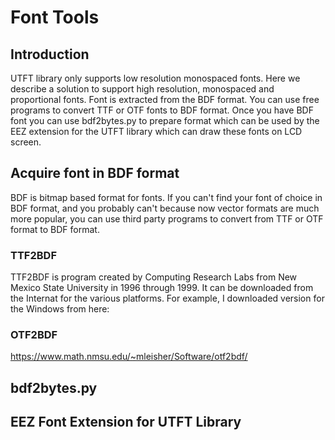 # Font Tools

## Introduction

UTFT library only supports low resolution monospaced fonts.
Here we describe a solution to support high resolution,
monospaced and proportional fonts.
Font is extracted from the BDF format.
You can use free programs to convert TTF or OTF fonts to BDF format.
Once you have BDF font you can use bdf2bytes.py to prepare format which can be used
by the EEZ extension for the UTFT library which can draw these fonts on LCD screen. 

## Acquire font in BDF format

BDF is bitmap based format for fonts.
If you can't find your font of choice in BDF format,
and you probably can't because now vector formats are much more popular,
you can use third party programs to convert from TTF or OTF format to BDF format.

### TTF2BDF

TTF2BDF is program created by Computing Research Labs from New Mexico State University in 1996 through 1999.
It can be downloaded from the Internat for the various platforms.
For example, I downloaded version for the Windows from here:   

### OTF2BDF

https://www.math.nmsu.edu/~mleisher/Software/otf2bdf/

## bdf2bytes.py


## EEZ Font Extension for UTFT Library